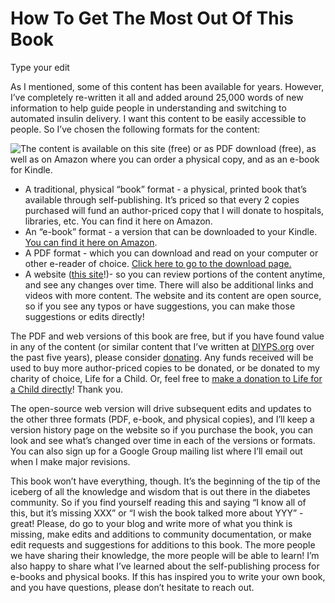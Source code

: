 # How To Get The Most Out Of This Book

Type your edit

As I mentioned, some of this content has been available for years. However, I’ve completely re-written it all and added around 25,000 words of new information to help guide people in understanding and switching to automated insulin delivery. I want this content to be easily accessible to people. So I’ve chosen the following formats for the content:

![The content is available on this site \(free\) or as PDF download \(free\), as well as on Amazon where you can order a physical copy, and as an e-book for Kindle.](.gitbook/assets/automated_insulin_delivery_by_danamlewis_example_covers_rendering.jpg)

* A traditional, physical “book” format - a physical, printed book that’s available through self-publishing. It’s priced so that every 2 copies purchased will fund an author-priced copy that I will donate to hospitals, libraries, etc. You can find it here on Amazon.
* An “e-book” format - a version that can be downloaded to your Kindle. [You can find it here on Amazon](https://amzn.to/2DGzUwC).
* A PDF format - which you can download and read on your computer or other e-reader of choice. [Click here to go to the download page. ](download.md)
* A website \([this site](./)!\)- so you can review portions of the content anytime, and see any changes over time. There will also be additional links and videos with more content. The website and its content are open source, so if you see any typos or have suggestions, you can make those suggestions or edits directly!

The PDF and web versions of this book are free, but if you have found value in any of the content \(or similar content that I’ve written at [DIYPS.org](http://DIYPS.org) over the past five years\), please consider [donating](donate.md). Any funds received will be used to buy more author-priced copies to be donated, or be donated to my charity of choice, Life for a Child. Or, feel free to [make a donation to Life for a Child directly](https://lfacinternational.org/donate/)! Thank you.

The open-source web version will drive subsequent edits and updates to the other three formats \(PDF, e-book, and physical copies\), and I’ll keep a version history page on the website so if you purchase the book, you can look and see what’s changed over time in each of the versions or formats. You can also sign up for a Google Group mailing list where I’ll email out when I make major revisions.

This book won’t have everything, though. It’s the beginning of the tip of the iceberg of all the knowledge and wisdom that is out there in the diabetes community. So if you find yourself reading this and saying “I know all of this, but it’s missing XXX” or “I wish the book talked more about YYY” - great! Please, do go to your blog and write more of what you think is missing, make edits and additions to community documentation, or make edit requests and suggestions for additions to this book. The more people we have sharing their knowledge, the more people will be able to learn! I’m also happy to share what I’ve learned about the self-publishing process for e-books and physical books. If this has inspired you to write your own book, and you have questions, please don’t hesitate to reach out.

